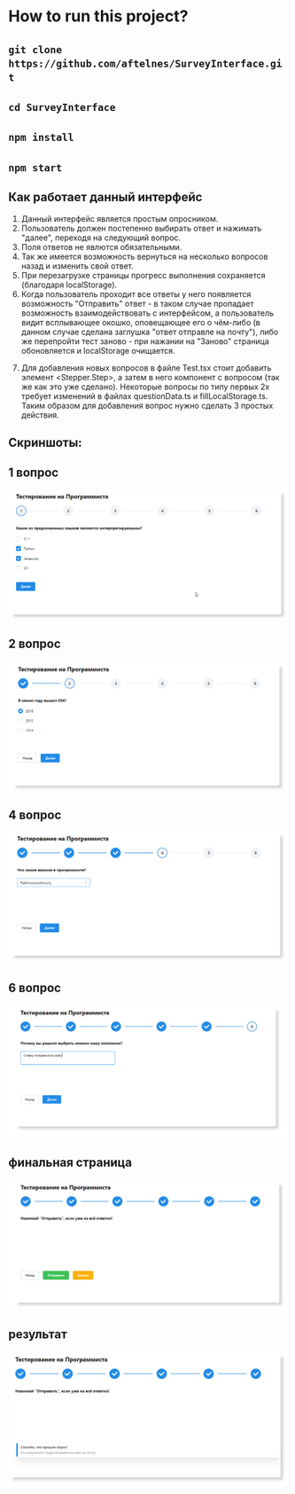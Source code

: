 # How to run this project?

## `git clone https://github.com/aftelnes/SurveyInterface.git`

## `cd SurveyInterface`

## `npm install`

## `npm start`

## Как работает данный интерфейс

1. Данный интерфейс является простым опросником.
2. Пользователь должен постепенно выбирать ответ и нажимать "далее", переходя на следующий вопрос.
3. Поля ответов не явлются обязательными.
4. Так же имеется возможность вернуться на несколько вопросов назад и изменить свой ответ.
5. При перезагрузке страницы прогресс выполнения сохраняется (благодаря localStorage).
6. Когда пользователь проходит все ответы у него появляется возможность "Отправить" ответ - в таком случае пропадает возможность взаимодействовать с интерфейсом, а пользователь видит всплывающее окошко, оповещающее его о чём-либо (в данном случае сделана заглушка "ответ отправле на почту"), либо же перепройти тест заново - при нажании на "Заново" страница обоновляется и localStorage очищается.

7) Для добавления новых вопросов в файле Test.tsx стоит добавить элемент <Stepper.Step>, а затем в него компонент с вопросом (так же как это уже сделано). Некоторые вопросы по типу первых 2х требует изменений в файлах questionData.ts и fillLocalStorage.ts. Таким образом для добавления вопрос нужно сделать 3 простых действия.

## Скриншоты:

## 1 вопрос

![1 вопрос](./skrinshots/1_question.png)

## 2 вопрос

![2 вопрос](./skrinshots/2_question.png)

## 4 вопрос

![4 вопрос](./skrinshots/4_question.png)

## 6 вопрос

![6 вопрос](./skrinshots/6_question.png)

## финальная страница

![финальная страница](./skrinshots/final_page.png)

## результат

![результат](./skrinshots/result_notification.png)
